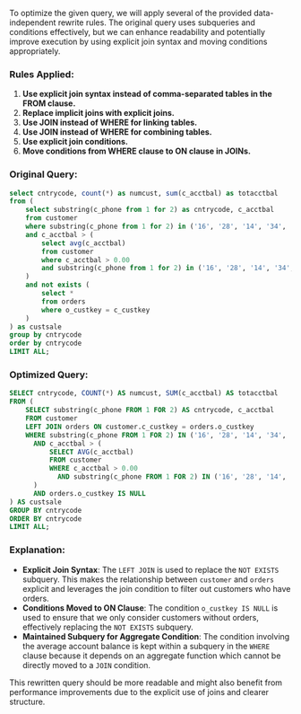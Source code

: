 To optimize the given query, we will apply several of the provided data-independent rewrite rules. The original query uses subqueries and conditions effectively, but we can enhance readability and potentially improve execution by using explicit join syntax and moving conditions appropriately.

### Rules Applied:
1. **Use explicit join syntax instead of comma-separated tables in the FROM clause.**
2. **Replace implicit joins with explicit joins.**
3. **Use JOIN instead of WHERE for linking tables.**
4. **Use JOIN instead of WHERE for combining tables.**
5. **Use explicit join conditions.**
6. **Move conditions from WHERE clause to ON clause in JOINs.**

### Original Query:
```sql
select cntrycode, count(*) as numcust, sum(c_acctbal) as totacctbal 
from (
    select substring(c_phone from 1 for 2) as cntrycode, c_acctbal 
    from customer 
    where substring(c_phone from 1 for 2) in ('16', '28', '14', '34', '21', '20', '29') 
    and c_acctbal > (
        select avg(c_acctbal) 
        from customer 
        where c_acctbal > 0.00 
        and substring(c_phone from 1 for 2) in ('16', '28', '14', '34', '21', '20', '29')
    ) 
    and not exists (
        select * 
        from orders 
        where o_custkey = c_custkey
    )
) as custsale 
group by cntrycode 
order by cntrycode 
LIMIT ALL;
```

### Optimized Query:
```sql
SELECT cntrycode, COUNT(*) AS numcust, SUM(c_acctbal) AS totacctbal
FROM (
    SELECT substring(c_phone FROM 1 FOR 2) AS cntrycode, c_acctbal
    FROM customer
    LEFT JOIN orders ON customer.c_custkey = orders.o_custkey
    WHERE substring(c_phone FROM 1 FOR 2) IN ('16', '28', '14', '34', '21', '20', '29')
      AND c_acctbal > (
          SELECT AVG(c_acctbal)
          FROM customer
          WHERE c_acctbal > 0.00
            AND substring(c_phone FROM 1 FOR 2) IN ('16', '28', '14', '34', '21', '20', '29')
      )
      AND orders.o_custkey IS NULL
) AS custsale
GROUP BY cntrycode
ORDER BY cntrycode
LIMIT ALL;
```

### Explanation:
- **Explicit Join Syntax**: The `LEFT JOIN` is used to replace the `NOT EXISTS` subquery. This makes the relationship between `customer` and `orders` explicit and leverages the join condition to filter out customers who have orders.
- **Conditions Moved to ON Clause**: The condition `o_custkey IS NULL` is used to ensure that we only consider customers without orders, effectively replacing the `NOT EXISTS` subquery.
- **Maintained Subquery for Aggregate Condition**: The condition involving the average account balance is kept within a subquery in the `WHERE` clause because it depends on an aggregate function which cannot be directly moved to a `JOIN` condition.

This rewritten query should be more readable and might also benefit from performance improvements due to the explicit use of joins and clearer structure.